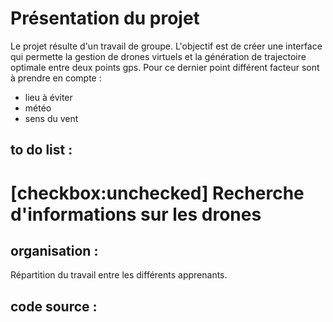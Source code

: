 # Présentation du projet

Le projet résulte d'un travail de groupe. L'objectif est de créer une interface qui permette la gestion de drones virtuels et la génération de trajectoire optimale entre deux points gps. Pour ce dernier point différent facteur sont à prendre en compte :
- lieu à éviter
- météo
- sens du vent


## to do list :

# [checkbox:unchecked] Recherche d'informations sur les drones

## organisation :

Répartition du travail entre les différents apprenants.

## code source :

